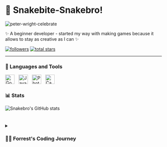 # 🐍 Snakebite-Snakebro!

![peter-wright-celebrate](https://github.com/Snakebro180/snakebro180/assets/151753565/926b95e1-3d21-46af-af17-57e5a3d458cf)

✨ A beginner developer - started my way with making games because it allows to stay as creative as I can ✨

   <p align="left">
      <a href="https://github.com/Snakebro180?tab=followers">
         <img alt="followers" title="Follow me on Github" src="https://custom-icon-badges.demolab.com/github/followers/Snakebro180?color=d32752&labelColor=ff4775&style=for-the-badge&logo=person-add&label=Follow&logoColor=white"/></a>
      <a href="https://github.com/Snakebro180?tab=repositories&sort=stargazers">
         <img alt="total stars" title="Total stars on GitHub" src="https://custom-icon-badges.demolab.com/github/stars/Snakebro180?color=008c97&style=for-the-badge&labelColor=01d2e3&logo=star"/></a>
   </p>

---

### 🧰 Languages and Tools

<img align="left" alt="Godot" width="30px" style="padding-right:10px;" src="https://upload.wikimedia.org/wikipedia/commons/thumb/6/6a/Godot_icon.svg/900px-Godot_icon.svg.png"/>
<img align="left" alt="Java" width="30px" style="padding-right:10px;" src="https://cdn.jsdelivr.net/gh/devicons/devicon/icons/java/java-original.svg"/>
<img align="left" alt="Photoshop" width="30px" style="padding-right:10px;" src="https://upload.wikimedia.org/wikipedia/commons/thumb/a/af/Adobe_Photoshop_CC_icon.svg/768px-Adobe_Photoshop_CC_icon.svg.png"/>
<img align="left" alt="Canva" width="30px" style="padding-right:10px;" src="https://uxwing.com/wp-content/themes/uxwing/download/brands-and-social-media/canva-icon.png"/>
<br />

#

### 📊 Stats

![Snakebro's GitHub stats](https://github-readme-stats.vercel.app/api?username=Snakebro180&show_icons=true&theme=synthwave)

<!-- ![GitHub Streak](https://streak-stats.demolab.com?user=Snakebro180&theme=synthwave&border_radius=4.5) -->

#

<details>
 <summary><h3>👨‍💻 Forrest's Coding Journey</h3></summary>
   I started my coding journey as a naive computer science student with a passion to learn everything I could about this programming world - code, unix, linux, theory. And all the while, teaching myself iOS development with a dream to build my own app, but that soon got overshadowed by my desire to excel in Java. A desire that landed me a full-stack software engineering job upon graduation. However, I had another desire I had been pursuing throughout this time - YouTube content creation. I eventually ended up quitting my software engineering job to pursue YouTube full-time, and that has been my focus ever since. But there's something that's always bothered me about my journey - abandoning my dream of building my own app to pursue the safe route, a job. Now I've already taken the leap away from that safety net into this uncomfortable, unexplored world that it being a creator. And it worked out, but again, it became comfortable. It's easier to create a video than go out on a ledge and build my own product. I do have to eat, at the end of the day, but I think it's time. It's time to get uncomfortable again. I have a burning desire to get back on the horse, and fulfill that dream younger me had of building my own app, my own product. And in order to do that, I'll be implmementing a few measures to streamline my YouTube content to focus more time on fulfilling that dream - a dream that I'll be ready to tackle in 2023 due to the measure I'm putting in place now until the end of 2022. Don't wait up, because I'm coming.

[website]: https://fkcodes.com
[youtube]: https://youtube.com/fknight
<!--
**Snakebro180/snakebro180** is a ✨ _special_ ✨ repository because its `README.md` (this file) appears on your GitHub profile.

Here are some ideas to get you started:

- 🔭 I’m currently working on ...
- 🌱 I’m currently learning ...
- 👯 I’m looking to collaborate on ...
- 🤔 I’m looking for help with ...
- 💬 Ask me about ...
- 📫 How to reach me: ...
- 😄 Pronouns: ...
- ⚡ Fun fact: ...
-->
